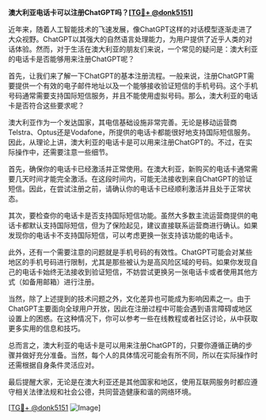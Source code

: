 **澳大利亚电话卡可以注册ChatGPT吗？[[TG💪+ @donk5151](https://t.me/s/donk5151)]**

近年来，随着人工智能技术的飞速发展，像ChatGPT这样的对话模型逐渐走进了大众视野。ChatGPT以其强大的自然语言处理能力，为用户提供了近乎人类的对话体验。然而，对于生活在澳大利亚的朋友们来说，一个常见的疑问是：澳大利亚的电话卡是否能够用来注册ChatGPT呢？

首先，让我们来了解一下ChatGPT的基本注册流程。一般来说，注册ChatGPT需要提供一个有效的电子邮件地址以及一个能够接收验证短信的手机号码。这个手机号码通常需要支持国际短信服务，并且不能使用虚拟号码。那么，澳大利亚的电话卡是否符合这些要求呢？

澳大利亚作为一个发达国家，其电信基础设施非常完善。无论是移动运营商Telstra、Optus还是Vodafone，所提供的电话卡都能很好地支持国际短信服务。因此，从理论上讲，澳大利亚的电话卡是可以用来注册ChatGPT的。不过，在实际操作中，还需要注意一些细节。

首先，确保你的电话卡已经激活并正常使用。在澳大利亚，新购买的电话卡通常需要几天时间才能完全激活。在这段时间内，可能无法接收到来自ChatGPT的验证短信。因此，在尝试注册之前，请确认你的电话卡已经顺利激活并且处于正常状态。

其次，要检查你的电话卡是否支持国际短信功能。虽然大多数主流运营商提供的电话卡都默认支持国际短信，但为了保险起见，建议直接联系运营商进行确认。如果发现你的电话卡不支持国际短信，可以考虑更换一张支持该功能的电话卡。

此外，还有一个需要注意的问题就是手机号码的有效性。ChatGPT可能会对某些地区的手机号码进行限制，尤其是那些被认为是高风险区域的号码。如果你发现自己的电话卡始终无法接收到验证短信，不妨尝试更换另一张电话卡或者使用其他方式（如备用邮箱）进行注册。

当然，除了上述提到的技术问题之外，文化差异也可能成为影响因素之一。由于ChatGPT主要面向全球用户开放，因此在注册过程中可能会遇到语言障碍或地区设置上的困惑。在这种情况下，你可以参考一些在线教程或者社区讨论，从中获取更多实用的信息和技巧。

总而言之，澳大利亚的电话卡是可以用来注册ChatGPT的，只要你遵循正确的步骤并做好充分准备。当然，每个人的具体情况可能会有所不同，所以在实际操作时还需根据自身条件灵活应对。

最后提醒大家，无论是在澳大利亚还是其他国家和地区，使用互联网服务时都应遵守相关法律法规和社会公德，共同营造健康和谐的网络环境。

[[TG💪+ @donk5151](https://t.me/s/donk5151) ![Image](https://i.postimg.cc/rwNCRYN7/Snipaste-2025-04-30-17-27-05.png)]